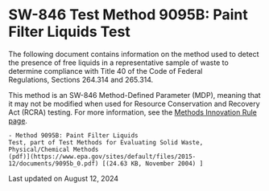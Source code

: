 
# SW-846 Test Method 9095B: Paint Filter Liquids Test  


The following document contains information on the method used to detect
the presence of free liquids in a representative sample of waste to
determine compliance with Title 40 of the Code of Federal
Regulations, Sections 264.314 and 265.314.

This method is an SW-846 Method-Defined Parameter (MDP), meaning that it
may not be modified when used for Resource Conservation and Recovery Act
(RCRA) testing. For more information, see the [Methods Innovation Rule
page](/hw-sw846/final-rule-methods-innovation-rule).

    - Method 9095B: Paint Filter Liquids
    Test, part of Test Methods for Evaluating Solid Waste,
    Physical/Chemical Methods
    (pdf)](https://www.epa.gov/sites/default/files/2015-12/documents/9095b_0.pdf) [(24.63 KB, November 2004) ] 

Last updated on August 12, 2024

